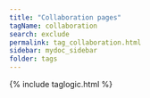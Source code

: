 ```yaml
---
title: "Collaboration pages"
tagName: collaboration
search: exclude
permalink: tag_collaboration.html
sidebar: mydoc_sidebar
folder: tags
---
```

{% include taglogic.html %}

